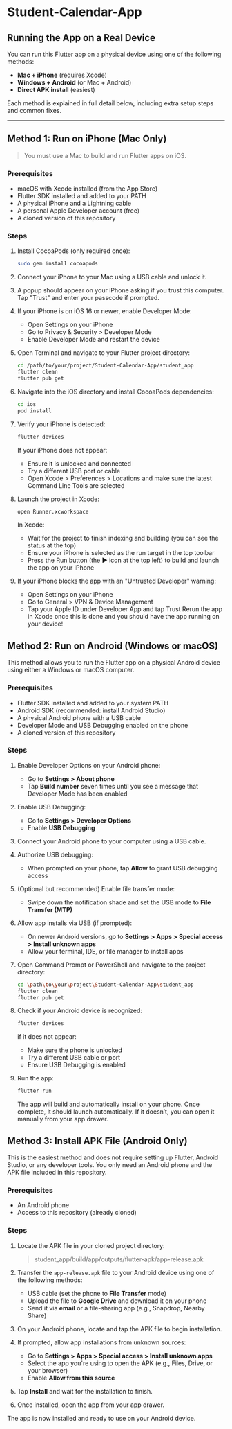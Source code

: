 # Student-Calendar-App

## Running the App on a Real Device

You can run this Flutter app on a physical device using one of the following methods:

- **Mac + iPhone** (requires Xcode)
- **Windows + Android** (or Mac + Android)
- **Direct APK install** (easiest)

Each method is explained in full detail below, including extra setup steps and common fixes.

---

## Method 1: Run on iPhone (Mac Only)

> You must use a Mac to build and run Flutter apps on iOS.

### Prerequisites

- macOS with Xcode installed (from the App Store)
- Flutter SDK installed and added to your PATH
- A physical iPhone and a Lightning cable
- A personal Apple Developer account (free)
- A cloned version of this repository

### Steps

1. Install CocoaPods (only required once):
   ```bash
   sudo gem install cocoapods

2. Connect your iPhone to your Mac using a USB cable and unlock it.
3. A popup should appear on your iPhone asking if you trust this computer. Tap "Trust" and enter your passcode if prompted.
4. If your iPhone is on iOS 16 or newer, enable Developer Mode:

    - Open Settings on your iPhone
    - Go to Privacy & Security > Developer Mode
    - Enable Developer Mode and restart the device

5. Open Terminal and navigate to your Flutter project directory:
    ```bash
    cd /path/to/your/project/Student-Calendar-App/student_app
    flutter clean
    flutter pub get
   ```
6. Navigate into the iOS directory and install CocoaPods dependencies:
    ```bash
    cd ios 
    pod install
    ```
7. Verify your iPhone is detected:
    ```bash
    flutter devices
    ```
    If your iPhone does not appear: 
    - Ensure it is unlocked and connected
    - Try a different USB port or cable
    - Open Xcode > Preferences > Locations and make sure the latest Command Line Tools are selected
9. Launch the project in Xcode:
    ```bash
    open Runner.xcworkspace
    ```
    In Xcode:
    - Wait for the project to finish indexing and building (you can see the status at the top)
    - Ensure your iPhone is selected as the run target in the top toolbar
    - Press the Run button (the ▶ icon at the top left) to build and launch the app on your iPhone
9. If your iPhone blocks the app with an "Untrusted Developer" warning:
    - Open Settings on your iPhone
    - Go to General > VPN & Device Management
    - Tap your Apple ID under Developer App and tap Trust
    Rerun the app in Xcode once this is done and you should have the app running on your device!

## Method 2: Run on Android (Windows or macOS)

This method allows you to run the Flutter app on a physical Android device using either a Windows or macOS computer.

### Prerequisites

- Flutter SDK installed and added to your system PATH
- Android SDK (recommended: install Android Studio)
- A physical Android phone with a USB cable
- Developer Mode and USB Debugging enabled on the phone
- A cloned version of this repository

### Steps

1. Enable Developer Options on your Android phone:
   - Go to **Settings > About phone**
   - Tap **Build number** seven times until you see a message that Developer Mode has been enabled

2. Enable USB Debugging:
   - Go to **Settings > Developer Options**
   - Enable **USB Debugging**

3. Connect your Android phone to your computer using a USB cable.

4. Authorize USB debugging:
   - When prompted on your phone, tap **Allow** to grant USB debugging access

5. (Optional but recommended) Enable file transfer mode:
   - Swipe down the notification shade and set the USB mode to **File Transfer (MTP)**

6. Allow app installs via USB (if prompted):
   - On newer Android versions, go to **Settings > Apps > Special access > Install unknown apps**
   - Allow your terminal, IDE, or file manager to install apps

7. Open Command Prompt or PowerShell and navigate to the project directory:
   ```bash
   cd \path\to\your\project\Student-Calendar-App\student_app
   flutter clean
   flutter pub get
8. Check if your Android device is recognized:
    ```bash
    flutter devices
    ```
    if it does not appear: 
    - Make sure the phone is unlocked
    - Try a different USB cable or port
    - Ensure USB Debugging is enabled
9. Run the app:
    ```bash
    flutter run
    ```
    The app will build and automatically install on your phone. Once complete, it should launch automatically. If it doesn’t, you can open it manually from your app drawer.

## Method 3: Install APK File (Android Only)

This is the easiest method and does not require setting up Flutter, Android Studio, or any developer tools. You only need an Android phone and the APK file included in this repository.

### Prerequisites

- An Android phone
- Access to this repository (already cloned)

### Steps

1. Locate the APK file in your cloned project directory:
    > student_app/build/app/outputs/flutter-apk/app-release.apk
2. Transfer the `app-release.apk` file to your Android device using one of the following methods:
    - USB cable (set the phone to **File Transfer** mode)
    - Upload the file to **Google Drive** and download it on your phone
    - Send it via **email** or a file-sharing app (e.g., Snapdrop, Nearby Share)
3. On your Android phone, locate and tap the APK file to begin installation.

4. If prompted, allow app installations from unknown sources:
    - Go to **Settings > Apps > Special access > Install unknown apps**
    - Select the app you're using to open the APK (e.g., Files, Drive, or your browser)
    - Enable **Allow from this source**

5. Tap **Install** and wait for the installation to finish.

6. Once installed, open the app from your app drawer.

The app is now installed and ready to use on your Android device.
